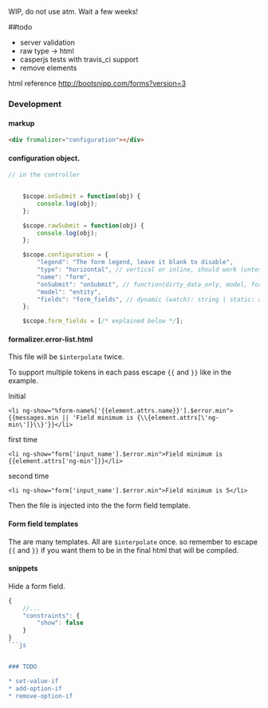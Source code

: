 WIP, do not use atm. Wait a few weeks!


##todo

* server validation
* raw type -> html
* casperjs tests with travis_ci support
* remove elements

html reference
http://bootsnipp.com/forms?version=3



### Development

#### markup

```html
<div fromalizer="configuration"></div>
```

#### configuration object.

```js
// in the controller


    $scope.onSubmit = function(obj) {
        console.log(obj);
    };

    $scope.rawSubmit = function(obj) {
        console.log(obj);
    };

    $scope.configuration = {
        "legend": "The form legend, leave it blank to disable",
        "type": "horizontal", // vertical or inline, should work (untested)
        "name": "form",
        "onSubmit": "onSubmit", // function(dirty_data_only, model, form)
        "model": "entity",
        "fields": "form_fields", // dynamic (watch): string | static: array
    };

    $scope.form_fields = [/* explained below */];
```



#### formalizer.error-list.html

This file will be `$interpolate` twice.

To support multiple tokens in each pass escape `{{` and `}}` like in the example.

Initial

`<li ng-show="%form-name%['{{element.attrs.name}}'].$error.min">{{messages.min || 'Field minimum is {\\{element.attrs[\'ng-min\']}\\}'}}</li>`

first time

`<li ng-show="form['input_name'].$error.min">Field minimum is {{element.attrs['ng-min']}}</li>`

second time

`<li ng-show="form['input_name'].$error.min">Field minimum is 5</li>`

Then the file is injected into the the form field template.


#### Form field templates

The are many templates. All are `$interpolate` once. so remember to escape `{{` and `}}` if you want them to be in the final html that will be compiled.


#### snippets

Hide a form field.

```js
{
    //...
    "constraints": {
        "show": false
    }
}
```js


### TODO

* set-value-if
* add-option-if
* remove-option-if
